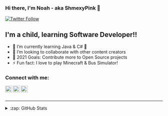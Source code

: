 ### Hi there, I'm Noah - aka ShmexyPink 👋

[![Twitter Follow](https://img.shields.io/twitter/follow/ShmexyPink?color=1DA1F2&logo=twitter&style=for-the-badge)](https://twitter.com/intent/follow?original_referer=https%3A%2F%2Fgithub.com%2FShmexyPink&screen_name=ShmexyPink)

## I'm a child, learning Software Developer!!

- 🌱 I’m currently learning Java & C# 🤣
- 👯 I’m looking to collaborate with other content creators
- 🥅 2021 Goals: Contribute more to Open Source projects
- ⚡ Fun fact: I love to play Minecraft & Bus Simulator!

### Connect with me:

[<img align="left" alt="codeSTACKr | YouTube" width="22px" src="https://cdn.jsdelivr.net/npm/simple-icons@v3/icons/youtube.svg" />][youtube]
[<img align="left" alt="codeSTACKr | Twitter" width="22px" src="https://cdn.jsdelivr.net/npm/simple-icons@v3/icons/twitter.svg" />][twitter]
[<img align="left" alt="codeSTACKr | Instagram" width="22px" src="https://cdn.jsdelivr.net/npm/simple-icons@v3/icons/instagram.svg" />][instagram]

<br />
<br />

---

<details>
  <summary>:zap: GitHub Stats</summary>

  <img align="left" alt="ShmexyPink's GitHub Stats" src="[![Anurag's GitHub stats](https://github-readme-stats.vercel.app/api?username=Shm3xyP1nk)](https://github.com/anuraghazra/github-readme-stats)
" />

</details>

[twitter]: https://twitter.com/ShmexyPink
[youtube]: https://youtube.com/channel/UCZBu0RZOTp0oUfGjjgJ-qWw
[instagram]: https://instagram.com/ShmexyPink
